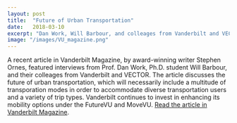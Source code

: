 ```yaml
---
layout: post
title:  "Future of Urban Transportation"
date:   2018-03-10
excerpt: "Dan Work, Will Barbour, and colleages from Vanderbilt and VECTOR are featured in an article on the future of urban transportation."
image: "/images/VU_magazine.png"
---
```


A recent article in Vanderbilt Magazine, by award-winning writer Stephen Ornes, featured interviews from Prof. Dan Work, Ph.D. student Will Barbour, and their colleages from Vanderbilt and VECTOR. The article discusses the future of urban transportation, which will necessarily include a multitude of transporation modes in order to accommodate diverse transportation users and a variety of trip types. Vanderbilt continues to invest in enhancing its mobility options under the FutureVU and MoveVU. [Read the article in Vanderbilt Magazine](https://news.vanderbilt.edu/vanderbiltmagazine/lane-change-vanderbilt-experts-say-the-future-of-urban-transportation-relies-not-on-one-solution-but-on-many/).
